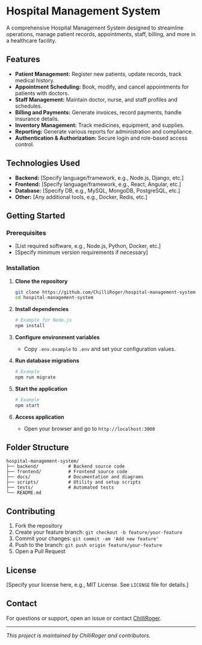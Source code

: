 # Hospital Management System

A comprehensive Hospital Management System designed to streamline operations, manage patient records, appointments, staff, billing, and more in a healthcare facility.

## Features

- **Patient Management:** Register new patients, update records, track medical history.
- **Appointment Scheduling:** Book, modify, and cancel appointments for patients with doctors.
- **Staff Management:** Maintain doctor, nurse, and staff profiles and schedules.
- **Billing and Payments:** Generate invoices, record payments, handle insurance details.
- **Inventory Management:** Track medicines, equipment, and supplies.
- **Reporting:** Generate various reports for administration and compliance.
- **Authentication & Authorization:** Secure login and role-based access control.

## Technologies Used

- **Backend:** [Specify language/framework, e.g., Node.js, Django, etc.]
- **Frontend:** [Specify language/framework, e.g., React, Angular, etc.]
- **Database:** [Specify DB, e.g., MySQL, MongoDB, PostgreSQL, etc.]
- **Other:** [Any additional tools, e.g., Docker, Redis, etc.]

## Getting Started

### Prerequisites

- [List required software, e.g., Node.js, Python, Docker, etc.]
- [Specify minimum version requirements if necessary]

### Installation

1. **Clone the repository**
   ```bash
   git clone https://github.com/ChilliRoger/hospital-management-system.git
   cd hospital-management-system
   ```

2. **Install dependencies**
   ```bash
   # Example for Node.js
   npm install
   ```

3. **Configure environment variables**
   - Copy `.env.example` to `.env` and set your configuration values.

4. **Run database migrations**
   ```bash
   # Example
   npm run migrate
   ```

5. **Start the application**
   ```bash
   # Example
   npm start
   ```

6. **Access application**
   - Open your browser and go to `http://localhost:3000`

## Folder Structure

```
hospital-management-system/
├── backend/           # Backend source code
├── frontend/          # Frontend source code
├── docs/              # Documentation and diagrams
├── scripts/           # Utility and setup scripts
├── tests/             # Automated tests
└── README.md
```

## Contributing

1. Fork the repository
2. Create your feature branch: `git checkout -b feature/your-feature`
3. Commit your changes: `git commit -am 'Add new feature'`
4. Push to the branch: `git push origin feature/your-feature`
5. Open a Pull Request

## License

[Specify your license here, e.g., MIT License. See `LICENSE` file for details.]

## Contact

For questions or support, open an issue or contact [ChilliRoger](https://github.com/ChilliRoger).

---

*This project is maintained by ChilliRoger and contributors.*
